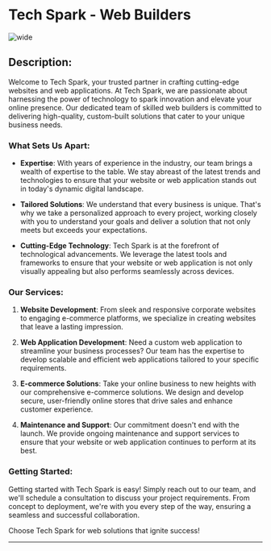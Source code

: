 # Tech Spark - Web Builders
![wide](https://github.com/Tech-Spark-dev/.github/assets/73076286/0db1b3f8-178a-49ea-b7a9-b6bae71566a9)

## Description:

Welcome to Tech Spark, your trusted partner in crafting cutting-edge websites and web applications. At Tech Spark, we are passionate about harnessing the power of technology to spark innovation and elevate your online presence. Our dedicated team of skilled web builders is committed to delivering high-quality, custom-built solutions that cater to your unique business needs.

### What Sets Us Apart:

- **Expertise**: With years of experience in the industry, our team brings a wealth of expertise to the table. We stay abreast of the latest trends and technologies to ensure that your website or web application stands out in today's dynamic digital landscape.

- **Tailored Solutions**: We understand that every business is unique. That's why we take a personalized approach to every project, working closely with you to understand your goals and deliver a solution that not only meets but exceeds your expectations.

- **Cutting-Edge Technology**: Tech Spark is at the forefront of technological advancements. We leverage the latest tools and frameworks to ensure that your website or web application is not only visually appealing but also performs seamlessly across devices.

### Our Services:

1. **Website Development**: From sleek and responsive corporate websites to engaging e-commerce platforms, we specialize in creating websites that leave a lasting impression.

2. **Web Application Development**: Need a custom web application to streamline your business processes? Our team has the expertise to develop scalable and efficient web applications tailored to your specific requirements.

3. **E-commerce Solutions**: Take your online business to new heights with our comprehensive e-commerce solutions. We design and develop secure, user-friendly online stores that drive sales and enhance customer experience.

4. **Maintenance and Support**: Our commitment doesn't end with the launch. We provide ongoing maintenance and support services to ensure that your website or web application continues to perform at its best.

### Getting Started:

Getting started with Tech Spark is easy! Simply reach out to our team, and we'll schedule a consultation to discuss your project requirements. From concept to deployment, we're with you every step of the way, ensuring a seamless and successful collaboration.

Choose Tech Spark for web solutions that ignite success!

---
